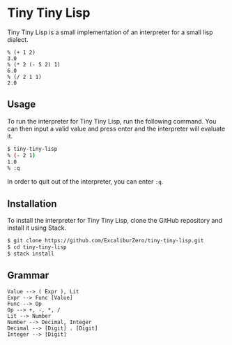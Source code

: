# Tiny Tiny Lisp
Tiny Tiny Lisp is a small implementation of an interpreter for a small lisp dialect.

```
% (+ 1 2)
3.0
% (* 2 (- 5 2) 1)
6.0
% (/ 2 1 1)
2.0
```

## Usage
To run the interpreter for Tiny Tiny Lisp, run the following command. You can then input a valid value and press enter and the interpreter will evaluate it.

```bash
$ tiny-tiny-lisp
% (- 2 1)
1.0
% :q
```

In order to quit out of the interpreter, you can enter `:q`.

## Installation
To install the interpreter for Tiny Tiny Lisp, clone the GitHub repository and install it using Stack.

```bash
$ git clone https://github.com/ExcaliburZero/tiny-tiny-lisp.git
$ cd tiny-tiny-lisp
$ stack install
```

## Grammar
```
Value --> ( Expr ), Lit
Expr --> Func [Value]
Func --> Op
Op --> +, -, *, /
Lit --> Number
Number --> Decimal, Integer
Decimal --> [Digit] . [Digit]
Integer --> [Digit]
```
